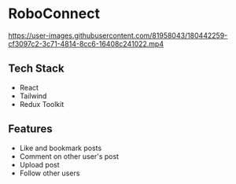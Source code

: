 
# RoboConnect




https://user-images.githubusercontent.com/81958043/180442259-cf3097c2-3c71-4814-8cc6-16408c241022.mp4



## Tech Stack
- React
- Tailwind
- Redux Toolkit

## Features
- Like and bookmark posts
- Comment on other user's post
- Upload post
- Follow other users
